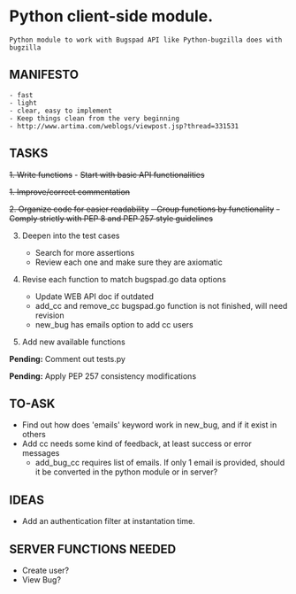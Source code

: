 Python client-side module.
==========================

    Python module to work with Bugspad API like Python-bugzilla does with bugzilla


MANIFESTO
---------

    - fast
    - light
    - clear, easy to implement
    - Keep things clean from the very beginning
    - http://www.artima.com/weblogs/viewpost.jsp?thread=331531

TASKS
-----

~~1. Write functions~~
    - ~~Start with basic API functionalities~~

~~1. Improve/correct commentation~~

~~2. Organize code for easier readability~~
   ~~- Group functions by functionality~~
   ~~- Comply strictly with PEP 8 and PEP 257 style guidelines~~

3. Deepen into the test cases
    - Search for more assertions
    - Review each one and make sure they are axiomatic

4. Revise each function to match bugspad.go data options
    - Update WEB API doc if outdated
    - add_cc and remove_cc bugspad.go function is not finished, will need
      revision
    - new_bug has emails option to add cc users

5. Add new available functions

**Pending:** Comment out tests.py

**Pending:** Apply PEP 257 consistency modifications

TO-ASK
------

- Find out how does 'emails' keyword work in new_bug, and if it exist in others
- Add cc needs some kind of feedback, at least success or error messages
    - add_bug_cc requires list of emails. If only 1 email is provided, should
      it be converted in the python module or in server?

IDEAS
-----

- Add an authentication filter at instantation time.

SERVER FUNCTIONS NEEDED
-----------------------

- Create user?
- View Bug?
